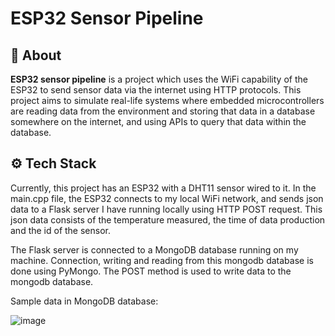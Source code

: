 # **ESP32 Sensor Pipeline**

## 🚀 About
**ESP32 sensor pipeline** is a project which uses the WiFi capability of the ESP32 to send sensor data via the internet using HTTP protocols. This project aims to simulate real-life systems where embedded microcontrollers are reading data from the environment and storing that data in a database somewhere on the internet, and using APIs to query that data within the database. 

## ⚙️ Tech Stack
Currently, this project has an ESP32 with a DHT11 sensor wired to it. In the main.cpp file, the ESP32 connects to my local WiFi network, and sends json data to a Flask server I have running locally using HTTP POST request. This json data consists of the temperature measured, the time of data production and the id of the sensor. 

The Flask server is connected to a MongoDB database running on my machine. Connection, writing and reading from this mongodb database is done using PyMongo. The POST method is used to write data to the mongodb database.

Sample data in MongoDB database:

![image](https://github.com/user-attachments/assets/e47b5611-2400-4cd1-9cd8-dfa500859a99)
